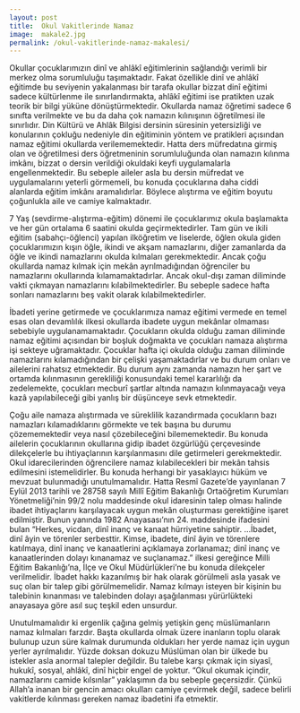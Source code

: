 ```yaml
---
layout: post
title:  Okul Vakitlerinde Namaz
image:  makale2.jpg
permalink: /okul-vakitlerinde-namaz-makalesi/
---
```


Okullar çocuklarımızın dinî ve ahlâkî eğitimlerinin sağlandığı verimli bir merkez olma sorumluluğu taşımaktadır. Fakat özellikle dinî ve ahlâkî eğitimde bu seviyenin yakalanması bir tarafa okullar bizzat dinî eğitimi sadece kültürlenme ile sınırlandırmakta, ahlâkî eğitimi ise pratikten uzak teorik bir bilgi yüküne dönüştürmektedir. Okullarda namaz öğretimi sadece 6 sınıfta verilmekte ve bu da daha çok namazın kılınışının öğretilmesi ile sınırlıdır. Din Kültürü ve Ahlâk Bilgisi dersinin süresinin yetersizliği ve konularının çokluğu nedeniyle din eğitiminin yöntem ve pratikleri açısından namaz eğitimi okullarda verilememektedir. Hatta ders müfredatına girmiş olan ve öğretilmesi ders öğretmeninin sorumluluğunda olan namazın kılınma imkânı, bizzat o dersin verildiği okuldaki keyfi uygulamalarla engellenmektedir. Bu sebeple aileler asla bu dersin müfredat ve uygulamalarını yeterli görmemeli, bu konuda çocuklarına daha ciddi alanlarda eğitim imkânı aramalıdırlar. Böylece alıştırma ve eğitim boyutu çoğunlukla aile ve camiye kalmaktadır.

7 Yaş (sevdirme-alıştırma-eğitim) dönemi ile çocuklarımız okula başlamakta ve her gün ortalama 6 saatini okulda geçirmektedirler. Tam gün ve ikili eğitim (sabahçı-öğlenci) yapılan ilköğretim ve liselerde, öğlen okula giden çocuklarımızın kışın öğle, ikindi ve akşam namazlarını, diğer zamanlarda da öğle ve ikindi namazlarını okulda kılmaları gerekmektedir. Ancak çoğu okullarda namaz kılmak için mekân ayrılmadığından öğrenciler bu namazlarını okullarında kılamamaktadırlar. Ancak okul-dışı zaman diliminde vakti çıkmayan namazlarını kılabilmektedirler. Bu sebeple sadece hafta sonları namazlarını beş vakit olarak kılabilmektedirler.

İbadeti yerine getirmede ve çocuklarımıza namaz eğitimi vermede en temel esas olan devamlılık ilkesi okullarda ibadete uygun mekânlar olmaması sebebiyle uygulanamamaktadır. Çocukların okulda olduğu zaman diliminde namaz eğitimi açısından bir boşluk doğmakta ve çocukları namaza alıştırma işi sekteye uğramaktadır. Çocuklar hafta içi okulda olduğu zaman diliminde namazlarını kılamadığından bir çelişki yaşamaktadırlar ve bu durum onları ve ailelerini rahatsız etmektedir. Bu durum aynı zamanda namazın her şart ve ortamda kılınmasının gerekliliği konusundaki temel kararlılığı da zedelemekte, çocukları mecburî şartlar altında namazın kılınmayacağı veya kazâ yapılabileceği gibi yanlış bir düşünceye sevk etmektedir.

Çoğu aile namaza alıştırmada ve süreklilik kazandırmada çocukların bazı namazları kılamadıklarını görmekte ve tek başına bu durumu çözememektedir veya nasıl çözebileceğini bilememektedir. Bu konuda ailelerin çocuklarının okullarına gidip ibadet özgürlüğü çerçevesinde dilekçelerle bu ihtiyaçlarının karşılanmasını dile getirmeleri gerekmektedir. Okul idarecilerinden öğrencilere namaz kılabilecekleri bir mekân tahsis edilmesini istemelidirler. Bu konuda herhangi bir yasaklayıcı hüküm ve mevzuat bulunmadığı unutulmamalıdır. Hatta Resmî Gazete’de yayınlanan 7 Eylül 2013 tarihli ve 28758 sayılı Millî Eğitim Bakanlığı Ortaöğretim Kurumları Yönetmeliği’nin 99/2 nolu maddesinde okul idaresinin talep olması halinde ibadet ihtiyaçlarını karşılayacak uygun mekân oluşturması gerektiğine işaret edilmiştir. Bunun yanında 1982 Anayasası’nın 24. maddesinde ifadesini bulan “Herkes, vicdan, dinî inanç ve kanaat hürriyetine sahiptir. …İbadet, dinî âyin ve törenler serbesttir. Kimse, ibadete, dinî âyin ve törenlere katılmaya, dinî inanç ve kanaatlerini açıklamaya zorlanamaz; dinî inanç ve kanaatlerinden dolayı kınanamaz ve suçlanamaz.” ilkesi gereğince Milli Eğitim Bakanlığı’na, İlçe ve Okul Müdürlükleri’ne bu konuda dilekçeler verilmelidir. İbadet hakkı kazanılmış bir hak olarak görülmeli asla yasak ve suç olan bir talep gibi görülmemelidir. Namaz kılmayı isteyen bir kişinin bu talebinin kınanması ve talebinden dolayı aşağılanması yürürlükteki anayasaya göre asıl suç teşkil eden unsurdur.

Unutulmamalıdır ki ergenlik çağına gelmiş yetişkin genç müslümanların namaz kılmaları farzdır. Başta okullarda olmak üzere inanların toplu olarak bulunup uzun süre kalmak durumunda oldukları her yerde namaz için uygun yerler ayrılmalıdır. Yüzde doksan dokuzu Müslüman olan bir ülkede bu istekler asla anormal talepler değildir. Bu talebe karşı çıkmak için siyasî, hukukî, sosyal, ahlâkî, dinî hiçbir engel de yoktur. “Okul okumak içindir, namazlarını camide kılsınlar” yaklaşımın da bu sebeple geçersizdir. Çünkü Allah’a inanan bir gencin amacı okulları camiye çevirmek değil, sadece belirli vakitlerde kılınması gereken namaz ibadetini ifa etmektir.
